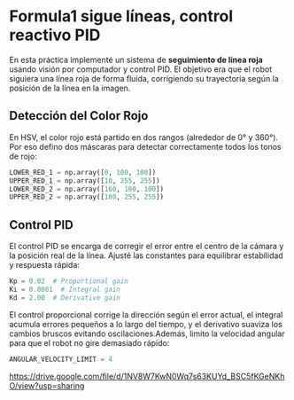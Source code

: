 # Formula1 sigue líneas, control reactivo PID

En esta práctica implementé un sistema de **seguimiento de línea roja** usando visión por computador y control PID. El objetivo era que el robot siguiera una línea roja de forma fluida, corrigiendo su trayectoria según la posición de la línea en la imagen.

## Detección del Color Rojo

En HSV, el color rojo está partido en dos rangos (alrededor de 0° y 360°).
Por eso defino dos máscaras para detectar correctamente todos los tonos de rojo:
```python
LOWER_RED_1 = np.array([0, 100, 100])
UPPER_RED_1 = np.array([10, 255, 255])
LOWER_RED_2 = np.array([160, 100, 100])
UPPER_RED_2 = np.array([180, 255, 255])
```

## Control PID

El control PID se encarga de corregir el error entre el centro de la cámara y la posición real de la línea.
Ajusté las constantes para equilibrar estabilidad y respuesta rápida:
```python
Kp = 0.02  # Proportional gain
Ki = 0.0001  # Integral gain
Kd = 2.00  # Derivative gain
```

El control proporcional corrige la dirección según el error actual, el integral acumula errores pequeños a lo largo del tiempo, y el derivativo suaviza los cambios bruscos evitando oscilaciones.Además, limito la velocidad angular para que el robot no gire demasiado rápido:
```python
ANGULAR_VELOCITY_LIMIT = 4
```




https://drive.google.com/file/d/1NV8W7KwN0Wq7s63KUYd_BSC5fKGeNKhO/view?usp=sharing
